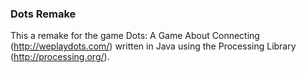 ### Dots Remake

This a remake for the game Dots: A Game About Connecting
(http://weplaydots.com/) written in Java using the Processing Library
(http://processing.org/).

